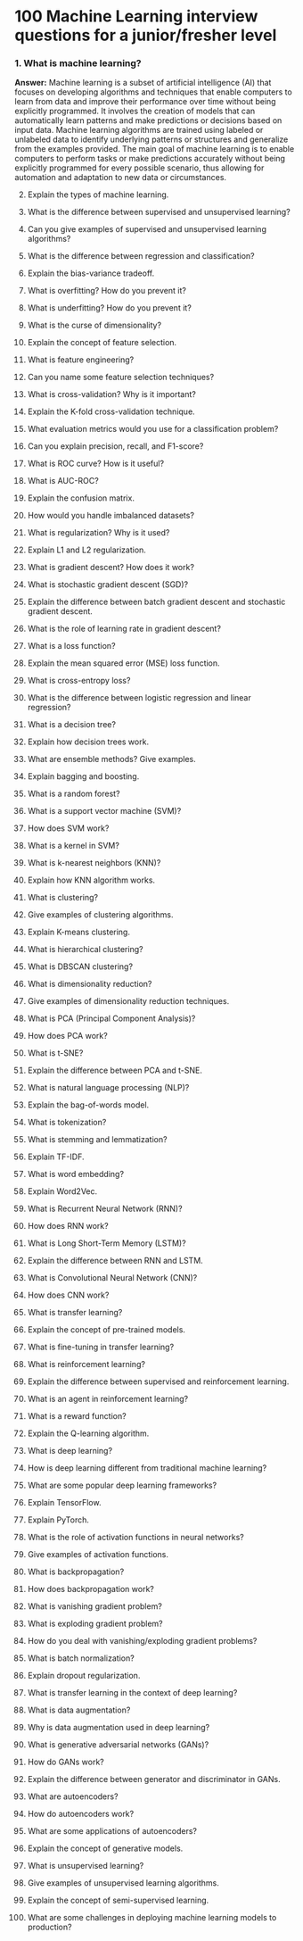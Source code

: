 # **100 Machine Learning interview questions for a junior/fresher level**




### 1. What is machine learning?
**Answer:** Machine learning is a subset of artificial intelligence (AI) that focuses on developing algorithms and techniques that enable computers to learn from data and improve their performance over time without being explicitly programmed. It involves the creation of models that can automatically learn patterns and make predictions or decisions based on input data. Machine learning algorithms are trained using labeled or unlabeled data to identify underlying patterns or structures and generalize from the examples provided. The main goal of machine learning is to enable computers to perform tasks or make predictions accurately without being explicitly programmed for every possible scenario, thus allowing for automation and adaptation to new data or circumstances.

2. Explain the types of machine learning.
    
3. What is the difference between supervised and unsupervised learning?
    
4. Can you give examples of supervised and unsupervised learning algorithms?
    
5. What is the difference between regression and classification?
    
6. Explain the bias-variance tradeoff.
    
7. What is overfitting? How do you prevent it?
    
8. What is underfitting? How do you prevent it?
    
9. What is the curse of dimensionality?
    
10. Explain the concept of feature selection.
    
11. What is feature engineering?
    
12. Can you name some feature selection techniques?
    
13. What is cross-validation? Why is it important?
    
14. Explain the K-fold cross-validation technique.
    
15. What evaluation metrics would you use for a classification problem?
    
16. Can you explain precision, recall, and F1-score?
    
17. What is ROC curve? How is it useful?
    
18. What is AUC-ROC?
    
19. Explain the confusion matrix.
    
20. How would you handle imbalanced datasets?
    
21. What is regularization? Why is it used?
    
22. Explain L1 and L2 regularization.
    
23. What is gradient descent? How does it work?
    
24. What is stochastic gradient descent (SGD)?
    
25. Explain the difference between batch gradient descent and stochastic gradient descent.
    
26. What is the role of learning rate in gradient descent?
    
27. What is a loss function?
    
28. Explain the mean squared error (MSE) loss function.
    
29. What is cross-entropy loss?
    
30. What is the difference between logistic regression and linear regression?
    
31. What is a decision tree?
    
32. Explain how decision trees work.
    
33. What are ensemble methods? Give examples.
    
34. Explain bagging and boosting.
    
35. What is a random forest?
    
36. What is a support vector machine (SVM)?
    
37. How does SVM work?
    
38. What is a kernel in SVM?
    
39. What is k-nearest neighbors (KNN)?
    
40. Explain how KNN algorithm works.
    
41. What is clustering?
    
42. Give examples of clustering algorithms.
    
43. Explain K-means clustering.
    
44. What is hierarchical clustering?
    
45. What is DBSCAN clustering?
    
46. What is dimensionality reduction?
    
47. Give examples of dimensionality reduction techniques.
    
48. What is PCA (Principal Component Analysis)?
    
49. How does PCA work?
    
50. What is t-SNE?
    
51. Explain the difference between PCA and t-SNE.
    
53. What is natural language processing (NLP)?
    
53. Explain the bag-of-words model.
    
54. What is tokenization?
    
55. What is stemming and lemmatization?
    
56. Explain TF-IDF.
    
57. What is word embedding?
    
58. Explain Word2Vec.
    
59. What is Recurrent Neural Network (RNN)?
    
60. How does RNN work?
    
61. What is Long Short-Term Memory (LSTM)?
    
62. Explain the difference between RNN and LSTM.
    
63. What is Convolutional Neural Network (CNN)?
    
64. How does CNN work?
    
65. What is transfer learning?
    
66. Explain the concept of pre-trained models.
    
67. What is fine-tuning in transfer learning?
    
68. What is reinforcement learning?
    
69. Explain the difference between supervised and reinforcement learning.
    
70. What is an agent in reinforcement learning?
    
71. What is a reward function?
    
72. Explain the Q-learning algorithm.
    
73. What is deep learning?
    
74. How is deep learning different from traditional machine learning?
    
75. What are some popular deep learning frameworks?
    
76. Explain TensorFlow.
    
77. Explain PyTorch.
    
78. What is the role of activation functions in neural networks?
    
79. Give examples of activation functions.
    
80. What is backpropagation?
    
81. How does backpropagation work?
    
82. What is vanishing gradient problem?
    
83. What is exploding gradient problem?
    
84. How do you deal with vanishing/exploding gradient problems?
    
85. What is batch normalization?
    
86. Explain dropout regularization.
    
87. What is transfer learning in the context of deep learning?
    
88. What is data augmentation?
    
89. Why is data augmentation used in deep learning?
    
90. What is generative adversarial networks (GANs)?
    
91. How do GANs work?
    
92. Explain the difference between generator and discriminator in GANs.
    
93. What are autoencoders?
    
94. How do autoencoders work?
    
95. What are some applications of autoencoders?
    
96. Explain the concept of generative models.
    
97. What is unsupervised learning?
    
98. Give examples of unsupervised learning algorithms.
    
99. Explain the concept of semi-supervised learning.
    
100. What are some challenges in deploying machine learning models to production?
